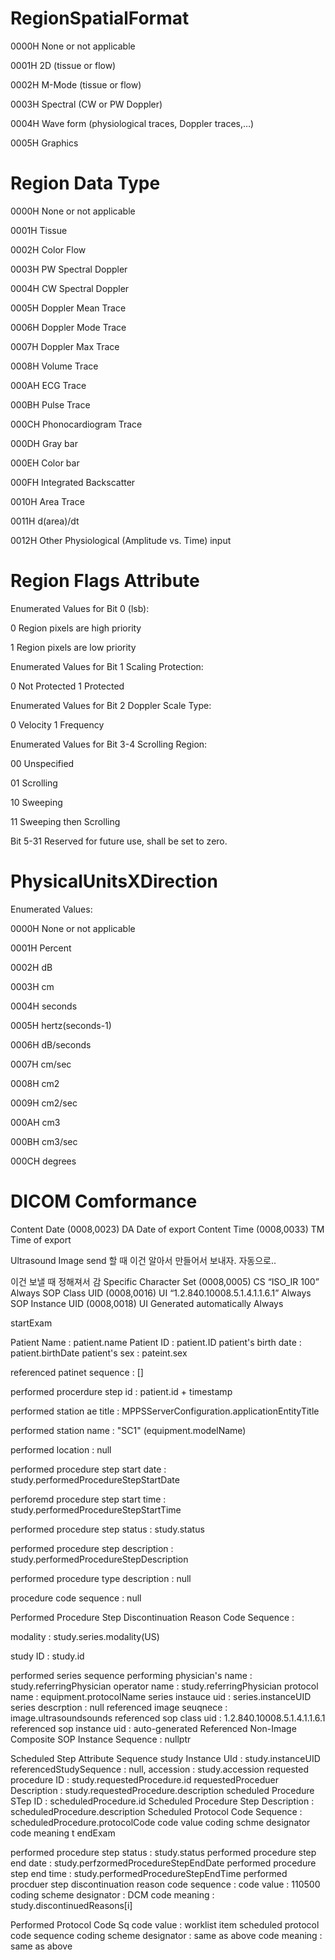 # RegionSpatialFormat

0000H
None or not applicable

0001H
2D (tissue or flow)

0002H
M-Mode (tissue or flow)

0003H
Spectral (CW or PW Doppler)

0004H
Wave form (physiological traces, Doppler traces,…)

0005H
Graphics

# Region Data Type

0000H
None or not applicable

0001H
Tissue

0002H
Color Flow

0003H
PW Spectral Doppler

0004H
CW Spectral Doppler

0005H
Doppler Mean Trace

0006H
Doppler Mode Trace

0007H
Doppler Max Trace

0008H
Volume Trace

000AH
ECG Trace

000BH
Pulse Trace

000CH
Phonocardiogram Trace

000DH
Gray bar

000EH
Color bar

000FH
Integrated Backscatter

0010H
Area Trace

0011H
d(area)/dt

0012H
Other Physiological (Amplitude vs. Time) input

# Region Flags Attribute 

Enumerated Values for Bit 0 (lsb):

0
Region pixels are high priority

1
Region pixels are low priority


Enumerated Values for Bit 1 Scaling Protection:

0
Not Protected
1
Protected

Enumerated Values for Bit 2 Doppler Scale Type:

0
Velocity
1
Frequency

Enumerated Values for Bit 3-4 Scrolling Region:

00
Unspecified

01
Scrolling

10
Sweeping

11
Sweeping then Scrolling

Bit 5-31 Reserved for future use, shall be set to zero.

# PhysicalUnitsXDirection

Enumerated Values:

0000H
None or not applicable

0001H
Percent

0002H
dB

0003H
cm

0004H
seconds

0005H
hertz(seconds-1)

0006H
dB/seconds

0007H
cm/sec

0008H
cm2

0009H
cm2/sec

000AH
cm3

000BH
cm3/sec

000CH
degrees

# DICOM Comformance

Content Date	(0008,0023)	DA	Date of export
Content Time	(0008,0033)	TM	Time of export

Ultrasound Image send 할 때 이건 알아서 만들어서 보내자.
자동으로..

이건 보낼 때 정해져서 감
Specific Character Set	(0008,0005)	CS	“ISO_IR 100”	Always
SOP Class UID	(0008,0016)	UI	“1.2.840.10008.5.1.4.1.1.6.1”	Always
SOP Instance UID	(0008,0018)	UI	Generated automatically	Always


startExam

Patient Name : patient.name
Patient ID : patient.ID
patient's birth date : patient.birthDate
patient's sex : pateint.sex

referenced patinet sequence : []

performed procerdure step id : patient.id + timestamp

performed station ae title : MPPSServerConfiguration.applicationEntityTitle

performed station name : "SC1" (equipment.modelName)

performed location : null

performed procedure step start date : study.performedProcedureStepStartDate

perforemd procedure step start time : study.performedProcedureStepStartTime

performed procedure step status : study.status

performed procedure step description : study.performedProcedureStepDescription

performed procedure type description : null

procedure code sequence : null

Performed Procedure Step Discontinuation Reason Code Sequence : 

modality : study.series.modality(US)

study ID : study.id

performed series sequence
	performing physician's name : study.referringPhysician
	operator name : study.referringPhysician
	protocol name : equipment.protocolName
	series instauce uid : series.instanceUID
	series descrption : null
	referenced image seuqnece : image.ultrasoundsounds
		referenced sop class uid : 1.2.840.10008.5.1.4.1.1.6.1
		referenced sop instance uid : auto-generated
	Referenced Non-Image Composite SOP Instance Sequence : nullptr
		

Scheduled Step Attribute Sequence 
	study Instance UId : study.instanceUID
	referencedStudySequence : null,
	accession : study.accession
	requested procedure ID : study.requestedProcedure.id
	requestedProceduer Description : study.requestedProcedure.description
	scheduled Procedure STep ID : scheduledProcedure.id
	Scheduled Procedure Step Description : scheduledProcedure.description
	Scheduled Protocol Code Sequence : scheduledProcedure.protocolCode
		code value
		coding schme designator
		code meaning
t
endExam

performed procedure step status : study.status
performed procedure step end date : study.perfzormedProcedureStepEndDate
performed procedure step end time : study.performedProcedureStepEndTime
performed procduer step discontinuation reason code sequence :
	code value : 110500
	coding scheme designator : DCM
	code meaning : study.discontinuedReasons[i]


Performed Protocol Code Sq
	code value : worklist item scheduled protocol code sequence 
	coding scheme designator : same as above
	code meaning : same as above

